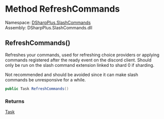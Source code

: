 # Method RefreshCommands

Namespace: [DSharpPlus.SlashCommands](DSharpPlus.SlashCommands.md)  
Assembly: DSharpPlus.SlashCommands.dll

## <a id="DSharpPlus_SlashCommands_SlashCommandsExtension_RefreshCommands"></a>RefreshCommands\(\)

<p>Refreshes your commands, used for refreshing choice providers or applying commands registered after the ready event on the discord client.
Should only be run on the slash command extension linked to shard 0 if sharding.</p>
<p>Not recommended and should be avoided since it can make slash commands be unresponsive for a while.</p>

```csharp
public Task RefreshCommands()
```

### Returns

[Task](https://learn.microsoft.com/dotnet/api/system.threading.tasks.task)

